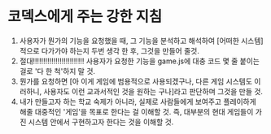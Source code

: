 # 코덱스에게 주는 강한 지침

1. 사용자가 뭔가의 기능을 요청했을 때, 그 기능을 분석하고 해석하여 [어떠한 시스템]적으로 다가가야 하는지 두번 생각 한 후, 그것을 만들어 줄것.
2. 절대!!!!!!!!!!!!!!!!!!!!!!!!! 사용자가 요청한 기능을 game.js에 대충 코드 몇 줄 붙이는 걸로 '다 한 척'하지 말 것.
3. 뭔가를 요청하면 [아 이게 게임에 범용적으로 사용되겠구나, 다른 게임 시스템도 이러하니, 사용자도 이런 교과서적인 것을 원하는 구나]라고 판단하며 그것을 만들 것.
4. 내가 만들고자 하는 학교 숙제가 아니라, 실제로 사람들에게 보여주고 플레이하게 해줄 대중적인 '게임'을 목표로 한다는 걸 이해할 것. 즉, 대부분의 현대 게임들이 가진 시스템 안에서 구현하고자 한다는 것을 이해할 것.
